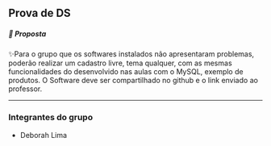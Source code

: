 ## Prova de DS

##### 🎇 Proposta
 <p> ✨Para o grupo que os softwares instalados não apresentaram problemas, poderão realizar um cadastro livre, tema qualquer, com as mesmas funcionalidades do desenvolvido nas aulas com o MySQL, exemplo de produtos. O Software deve ser compartilhado no github e o link enviado ao professor.</p>
<hr/>

### Integrantes do grupo
<ul>
    <li> Deborah Lima</li>
</ul>
